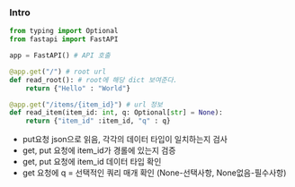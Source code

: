 
### Intro
```python
from typing import Optional
from fastapi import FastAPI

app = FastAPI() # API 호출

@app.get("/") # root url
def read_root(): # root에 해당 dict 보여준다.
    return {"Hello" : "World"}

@app.get("/items/{item_id}") # url 정보
def read_item(item_id: int, q: Optional[str] = None):
    return {"item_id" :item_id, "q" : q}
```

- put요청 json으로 읽음, 각각의 데이터 타입이 일치하는지 검사
- get, put 요청에 item_id가 경롤에 있는지 검증
- get, put 요청에 item_id 데이터 타입 확인
- get 요청에 q = 선택적인 쿼리 매개 확인 (None-선택사항, None없음-필수사항)

